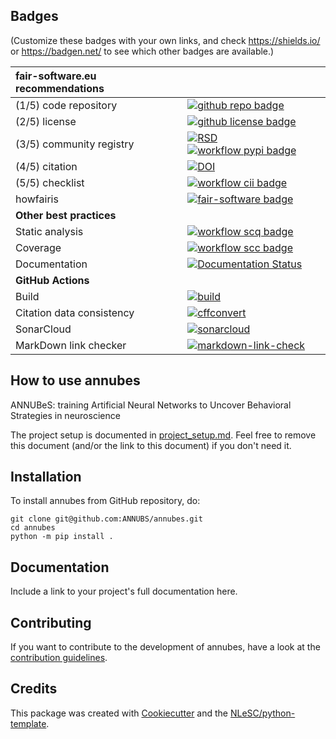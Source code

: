 ## Badges

(Customize these badges with your own links, and check https://shields.io/ or https://badgen.net/ to see which other badges are available.)

| fair-software.eu recommendations | |
| :-- | :--  |
| (1/5) code repository              | [![github repo badge](https://img.shields.io/badge/github-repo-000.svg?logo=github&labelColor=gray&color=blue)](https://github.com/ANNUBS/annubes) |
| (2/5) license                      | [![github license badge](https://img.shields.io/github/license/ANNUBS/annubes)](https://github.com/ANNUBS/annubes) |
| (3/5) community registry           | [![RSD](https://img.shields.io/badge/rsd-annubes-00a3e3.svg)](https://www.research-software.nl/software/annubes) [![workflow pypi badge](https://img.shields.io/pypi/v/annubes.svg?colorB=blue)](https://pypi.python.org/project/annubes/) |
| (4/5) citation                     | [![DOI](https://zenodo.org/badge/DOI/<replace-with-created-DOI>.svg)](https://doi.org/<replace-with-created-DOI>) |
| (5/5) checklist                    | [![workflow cii badge](https://bestpractices.coreinfrastructure.org/projects/<replace-with-created-project-identifier>/badge)](https://bestpractices.coreinfrastructure.org/projects/<replace-with-created-project-identifier>) |
| howfairis                          | [![fair-software badge](https://img.shields.io/badge/fair--software.eu-%E2%97%8F%20%20%E2%97%8F%20%20%E2%97%8F%20%20%E2%97%8F%20%20%E2%97%8B-yellow)](https://fair-software.eu) |
| **Other best practices**           | &nbsp; |
| Static analysis                    | [![workflow scq badge](https://sonarcloud.io/api/project_badges/measure?project=ANNUBS_annubes&metric=alert_status)](https://sonarcloud.io/dashboard?id=ANNUBS_annubes) |
| Coverage                           | [![workflow scc badge](https://sonarcloud.io/api/project_badges/measure?project=ANNUBS_annubes&metric=coverage)](https://sonarcloud.io/dashboard?id=ANNUBS_annubes) |
| Documentation                      | [![Documentation Status](https://readthedocs.org/projects/annubes/badge/?version=latest)](https://annubes.readthedocs.io/en/latest/?badge=latest) |
| **GitHub Actions**                 | &nbsp; |
| Build                              | [![build](https://github.com/ANNUBS/annubes/actions/workflows/build.yml/badge.svg)](https://github.com/ANNUBS/annubes/actions/workflows/build.yml) |
| Citation data consistency          | [![cffconvert](https://github.com/ANNUBS/annubes/actions/workflows/cffconvert.yml/badge.svg)](https://github.com/ANNUBS/annubes/actions/workflows/cffconvert.yml) |
| SonarCloud                         | [![sonarcloud](https://github.com/ANNUBS/annubes/actions/workflows/sonarcloud.yml/badge.svg)](https://github.com/ANNUBS/annubes/actions/workflows/sonarcloud.yml) |
| MarkDown link checker              | [![markdown-link-check](https://github.com/ANNUBS/annubes/actions/workflows/markdown-link-check.yml/badge.svg)](https://github.com/ANNUBS/annubes/actions/workflows/markdown-link-check.yml) |

## How to use annubes

ANNUBeS: training Artificial Neural Networks to Uncover Behavioral Strategies in neuroscience

The project setup is documented in [project_setup.md](project_setup.md). Feel free to remove this document (and/or the link to this document) if you don't need it.

## Installation

To install annubes from GitHub repository, do:

```console
git clone git@github.com:ANNUBS/annubes.git
cd annubes
python -m pip install .
```

## Documentation

Include a link to your project's full documentation here.

## Contributing

If you want to contribute to the development of annubes,
have a look at the [contribution guidelines](CONTRIBUTING.md).

## Credits

This package was created with [Cookiecutter](https://github.com/audreyr/cookiecutter) and the [NLeSC/python-template](https://github.com/NLeSC/python-template).
